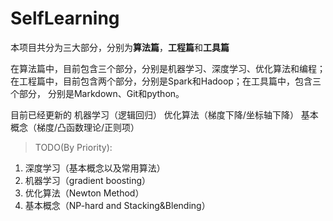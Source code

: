 # SelfLearning

本项目共分为三大部分，分别为**算法篇**，**工程篇**和**工具篇**

在算法篇中，目前包含三个部分，分别是机器学习、深度学习、优化算法和编程；在工程篇中，目前包含两个部分，分别是Spark和Hadoop；在工具篇中，包含三个部分，
分别是Markdown、Git和python。

目前已经更新的
机器学习（逻辑回归）
优化算法（梯度下降/坐标轴下降）
基本概念（梯度/凸函数理论/正则项）


> TODO(By Priority): 
  1. 深度学习（基本概念以及常用算法）
  2. 机器学习（gradient boosting）
  3. 优化算法（Newton Method）
  4. 基本概念（NP-hard and Stacking&Blending）

    
